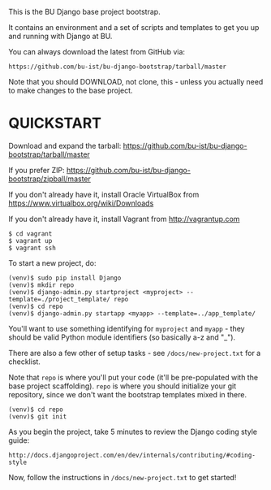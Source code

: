 This is the BU Django base project bootstrap.

It contains an environment and a set of scripts and templates to get
you up and running with Django at BU.

You can always download the latest from GitHub via:

    https://github.com/bu-ist/bu-django-bootstrap/tarball/master

Note that you should DOWNLOAD, not clone, this - unless you actually need
to make changes to the base project.

QUICKSTART
==========

Download and expand the tarball: https://github.com/bu-ist/bu-django-bootstrap/tarball/master

If you prefer ZIP: https://github.com/bu-ist/bu-django-bootstrap/zipball/master

If you don't already have it, install Oracle VirtualBox from https://www.virtualbox.org/wiki/Downloads

If you don't already have it, install Vagrant from http://vagrantup.com

    $ cd vagrant
    $ vagrant up
    $ vagrant ssh

To start a new project, do:

    (venv)$ sudo pip install Django
    (venv)$ mkdir repo
    (venv)$ django-admin.py startproject <myproject> --template=./project_template/ repo
    (venv)$ cd repo
    (venv)$ django-admin.py startapp <myapp> --template=../app_template/

You'll want to use something identifying for ``myproject`` and ``myapp`` -
they should be valid Python module identifiers (so basically a-z and "_").

There are also a few other of setup tasks - see ``/docs/new-project.txt``
for a checklist.

Note that ``repo`` is where you'll put your code (it'll be pre-populated with
the base project scaffolding).  ``repo`` is where you should initialize your
git repository, since we don't want the bootstrap templates mixed in there.

    (venv)$ cd repo
    (venv)$ git init

As you begin the project, take 5 minutes to review the Django coding style
guide:

    http://docs.djangoproject.com/en/dev/internals/contributing/#coding-style

Now, follow the instructions in ``/docs/new-project.txt`` to get started!
